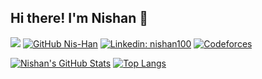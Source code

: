 ## Hi there! I'm Nishan 👋  

![](https://komarev.com/ghpvc/?username=nis-han&color=green)
[![GitHub Nis-Han](https://img.shields.io/github/followers/Nis-Han?label=follow&style=social)](https://github.com/Nis-Han)
[![Linkedin: nishan100](https://img.shields.io/badge/-Nishan%20Singh-blue?style=flat-square&logo=Linkedin&logoColor=white&link=https://www.linkedin.com/in/nishan100/)](https://www.linkedin.com/in/nishan100/)
[![Codeforces](https://badges.joonhyung.xyz/codeforces/Retarded_Ape.svg)](https://codeforces.com/profile/Retarded_Ape)


[![Nishan's GitHub Stats](https://github-readme-stats.vercel.app/api?username=Nis-Han&custom_title=Nishan's%20GitHub%20statistics&count_private=true&show_icons=true&theme=vision-friendly-dark)]()
[![Top Langs](https://github-readme-stats.vercel.app/api/top-langs/?username=Nis-han&layout=compact&theme=vision-friendly-dark)]()



<!--
**Nis-Han/Nis-Han** is a ✨ _special_ ✨ repository because its `README.md` (this file) appears on your GitHub profile.

Here are some ideas to get you started:

- 🔭 I’m currently working on ...
- 🌱 I’m currently learning ...
- 👯 I’m looking to collaborate on ...
- 🤔 I’m looking for help with ...
- 💬 Ask me about ...
- 📫 How to reach me: ...
- 😄 Pronouns: ...
- ⚡ Fun fact: ...
-->
